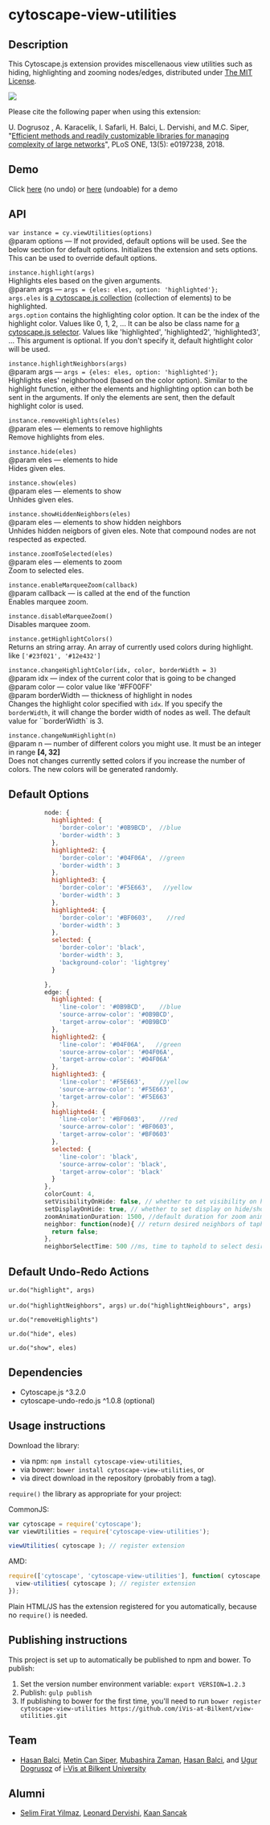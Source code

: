 cytoscape-view-utilities
================================================================================

## Description

This Cytoscape.js extension provides miscellenaous view utilities such as hiding, highlighting and zooming nodes/edges, distributed under [The MIT License](https://opensource.org/licenses/MIT).

![](https://github.com/iVis-at-Bilkent/cytoscape.js-view-utilities/blob/master/view-utilities-extension-demo.gif)

Please cite the following paper when using this extension: 

U. Dogrusoz , A. Karacelik, I. Safarli, H. Balci, L. Dervishi, and M.C. Siper, "[Efficient methods and readily customizable libraries for managing complexity of large networks](https://doi.org/10.1371/journal.pone.0197238)", PLoS ONE, 13(5): e0197238, 2018.

## Demo

Click [here](https://raw.githack.com/iVis-at-Bilkent/cytoscape.js-view-utilities/unstable/demo.html) (no undo) or [here](https://raw.githack.com/iVis-at-Bilkent/cytoscape.js-view-utilities/unstable/demo-undoable.html) (undoable) for a demo

## API

`var instance = cy.viewUtilities(options)`<br />
@param options — If not provided, default options will be used. See the below section for default options.
Initializes the extension and sets options. This can be used to override default options.

`instance.highlight(args)`<br />
Highlights eles based on the given arguments.<br />
@param args — `args = {eles: eles, option: 'highlighted'};` <br />
`args.eles` is [a cytoscape.js collection](https://js.cytoscape.org/#cy.collection) (collection of elements) to be highlighted. <br />
`args.option` contains the highlighting color option. It can be the index of the highlight color. Values like 0, 1, 2, ... It can be also be class name for [a cytoscape.js selector](https://js.cytoscape.org/#selectors/group-class-amp-id). Values like 'highlighted', 'highlighted2', 'highlighted3', ... This argument is optional. If you don't specify it, default hightlight color will be used.

`instance.highlightNeighbors(args)`<br />
@param args — `args = {eles: eles, option: 'highlighted'};` <br />
Highlights eles' neighborhood (based on the color option). Similar to the highlight function, either the elements and highlighting option can both be sent in the arguments. If only the elements are sent, then the default highlight color is used.

`instance.removeHighlights(eles)`<br />
@param eles — elements to remove highlights <br />
Remove highlights from eles.

`instance.hide(eles)`<br />
@param eles — elements to hide <br />
Hides given eles.

`instance.show(eles)`<br />
@param eles — elements to show <br />
Unhides given eles.

`instance.showHiddenNeighbors(eles)`<br />
@param eles — elements to show hidden neighbors <br />
Unhides hidden neigbors of given eles. Note that compound nodes are not respected as expected.

`instance.zoomToSelected(eles)`<br />
@param eles — elements to zoom <br />
Zoom to selected eles.

`instance.enableMarqueeZoom(callback)` <br />
@param callback — is called at the end of the function <br />
Enables marquee zoom.

`instance.disableMarqueeZoom()` <br />
Disables marquee zoom.

`instance.getHighlightColors()` <br />
Returns an string array. An array of currently used colors during highlight. like `['#23f021', '#12e432']`

`instance.changeHighlightColor(idx, color, borderWidth = 3)` <br />
@param idx — index of the current color that is going to be changed <br />
@param color — color value like '#FF00FF' <br />
@param borderWidth — thickness of highlight in nodes <br />
Changes the highlight color specified with `idx`. If you specify the `borderWidth`, it will change the border width of nodes as well. The default value for ``borderWidth` is 3.

`instance.changeNumHighlight(n)` <br />
@param n — number of different colors you might use. It must be an integer in range **[4, 32]**<br />
Does not changes currently setted colors if you increase the number of colors. The new colors will be generated randomly.

## Default Options
```javascript
          node: {
            highlighted: {
              'border-color': '#0B9BCD',  //blue
              'border-width': 3
            },
            highlighted2: {
              'border-color': '#04F06A',  //green
              'border-width': 3
            },
            highlighted3: {
              'border-color': '#F5E663',   //yellow
              'border-width': 3
            },
            highlighted4: {
              'border-color': '#BF0603',    //red
              'border-width': 3
            },
            selected: {
              'border-color': 'black',
              'border-width': 3,
              'background-color': 'lightgrey'
            }

          },
          edge: {
            highlighted: {
              'line-color': '#0B9BCD',    //blue
              'source-arrow-color': '#0B9BCD',
              'target-arrow-color': '#0B9BCD'
            },
            highlighted2: {
              'line-color': '#04F06A',   //green
              'source-arrow-color': '#04F06A',
              'target-arrow-color': '#04F06A'
            },
            highlighted3: {
              'line-color': '#F5E663',    //yellow
              'source-arrow-color': '#F5E663',
              'target-arrow-color': '#F5E663'
            },
            highlighted4: {
              'line-color': '#BF0603',    //red
              'source-arrow-color': '#BF0603',
              'target-arrow-color': '#BF0603'
            },
            selected: {
              'line-color': 'black',
              'source-arrow-color': 'black',
              'target-arrow-color': 'black'
            }
          },
          colorCount: 4,
          setVisibilityOnHide: false, // whether to set visibility on hide/show
          setDisplayOnHide: true, // whether to set display on hide/show
          zoomAnimationDuration: 1500, //default duration for zoom animation speed
          neighbor: function(node){ // return desired neighbors of tapheld node
            return false;
          },
          neighborSelectTime: 500 //ms, time to taphold to select desired neighbors

```


## Default Undo-Redo Actions


`ur.do("highlight", args)`

`ur.do("highlightNeighbors", args)`
`ur.do("highlightNeighbours", args)`

`ur.do("removeHighlights")`

`ur.do("hide", eles)`

`ur.do("show", eles)`

## Dependencies

 * Cytoscape.js ^3.2.0
 * cytoscape-undo-redo.js ^1.0.8 (optional)


## Usage instructions

Download the library:
 * via npm: `npm install cytoscape-view-utilities`,
 * via bower: `bower install cytoscape-view-utilities`, or
 * via direct download in the repository (probably from a tag).

`require()` the library as appropriate for your project:

CommonJS:
```js
var cytoscape = require('cytoscape');
var viewUtilities = require('cytoscape-view-utilities');

viewUtilities( cytoscape ); // register extension
```

AMD:
```js
require(['cytoscape', 'cytoscape-view-utilities'], function( cytoscape, view-utilities ){
  view-utilities( cytoscape ); // register extension
});
```

Plain HTML/JS has the extension registered for you automatically, because no `require()` is needed.


## Publishing instructions

This project is set up to automatically be published to npm and bower.  To publish:

1. Set the version number environment variable: `export VERSION=1.2.3`
1. Publish: `gulp publish`
1. If publishing to bower for the first time, you'll need to run `bower register cytoscape-view-utilities https://github.com/iVis-at-Bilkent/view-utilities.git`

## Team
  * [Hasan Balci](https://github.com/hasanbalci), [Metin Can Siper](https://github.com/metincansiper), [Mubashira Zaman](https://github.com/MobiZaman), [Hasan Balci](https://github.com/hasanbalci), and [Ugur Dogrusoz](https://github.com/ugurdogrusoz) of [i-Vis at Bilkent University](http://www.cs.bilkent.edu.tr/~ivis)

## Alumni

  * [Selim Firat Yilmaz](https://github.com/mrsfy), [Leonard Dervishi](https://github.com/leonarddrv), [Kaan Sancak](https://github.com/kaansancak)
